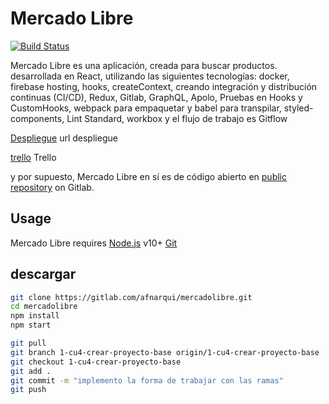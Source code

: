 # Mercado Libre

[![Build Status](https://travis-ci.org/joemccann/dillinger.svg?branch=master)](https://travis-ci.org/joemccann/dillinger)

Mercado Libre es una aplicación, creada para buscar productos. desarrollada en React, utilizando las siguientes tecnologías:
docker, firebase hosting, hooks, createContext, creando integración y distribución continuas (CI/CD), Redux, Gitlab, GraphQL, Apolo, Pruebas en Hooks y CustomHooks, webpack para empaquetar y babel para transpilar, styled-components, Lint Standard,
workbox y el flujo de trabajo es Gitflow 

[Despliegue](https://mercadolibreprueba.web.app/) url despliegue

[trello](https://trello.com/b/mxsv2daA/mercado-libre) Trello

y por supuesto, Mercado Libre en sí es de código abierto en [public repository][afn]
 on Gitlab.
 
## Usage

Mercado Libre requires 
[Node.js](https://nodejs.org/)  v10+
[Git](https://git-scm.com/downloads)

## descargar
```sh
git clone https://gitlab.com/afnarqui/mercadolibre.git
cd mercadolibre
npm install
npm start
```

````bash
git pull
git branch 1-cu4-crear-proyecto-base origin/1-cu4-crear-proyecto-base
git checkout 1-cu4-crear-proyecto-base
git add .
git commit -m "implemento la forma de trabajar con las ramas"
git push
````

[afn]: <https://gitlab.com/afnarqui/mercadolibre>

   
